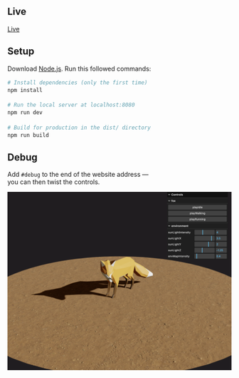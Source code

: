 ## Live
[Live](https://fox-ddza1xg03-olivias-projects-aaec2529.vercel.app/)


## Setup
Download [Node.js](https://nodejs.org/en/download/).
Run this followed commands:

``` bash
# Install dependencies (only the first time)
npm install

# Run the local server at localhost:8080
npm run dev

# Build for production in the dist/ directory
npm run build
```
## Debug
Add `#debug` to the end of the website address —  
you can then twist the controls.

![Description](images/image.png)